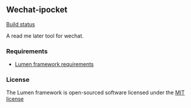 ## Wechat-ipocket

[Build status](https://travis-ci.org/zgs225/wechat-ipocket.svg?branch=master)

A read me later tool for wechat.

### Requirements

- [Lumen framework requirements](http://lumen.laravel.com/docs/installation)

### License

The Lumen framework is open-sourced software licensed under the [MIT license](http://opensource.org/licenses/MIT)
